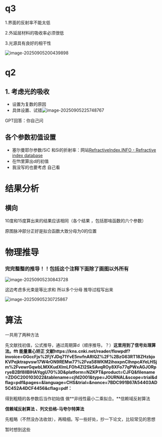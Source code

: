 # q3

1.界面的反射率不能太低

2.外延层材料的吸收率必须很低

3.光源具有良好的相干性

![image-20250905200439898](C:\Users\Saki\AppData\Roaming\Typora\typora-user-images\image-20250905200439898.png)





# q2

## 1. 考虑光的吸收

- 设置为复数的原因
- 具体设置、试错![image-20250905225748767](C:\Users\Saki\AppData\Roaming\Typora\typora-user-images\image-20250905225748767.png)

GPT回答：你自己问



## 各个参数初值设置

- 塞尔曼耶尔参数/SiC 和Si的折射率：网站[RefractiveIndex.INFO - Refractive index database](https://refractiveindex.info/) 
- 在fft里算出d的初值
- 我没写的也要考虑 自己看



# 结果分析

## 横向 

10度和15度算出来的结果应该相同（各个结果 ，包括那啥函数的六个参数）

原图脉冲部分正好是拟合函数大致分母为0的位置





# 物理推导

### 完完整整的推导！！包括这个注释下面除了画图以外所有

![image-20250905230843728](C:\Users\Saki\AppData\Roaming\Typora\typora-user-images\image-20250905230843728.png)

这边考虑多光束是等比求和 所以多个分母 推导过程写出来

![image-20250905230725867](C:\Users\Saki\AppData\Roaming\Typora\typora-user-images\image-20250905230725867.png)

# 算法

一共用了两种方法

先文献找初值，公式推导，通过周期算d（顺序推导。？）**这里用到了信号处理算法。fft 能量重心矫正 文献https://kns.cnki.net/reader/flowpdf?invoice=GGccFjs%2FjYJDq71YvE5nvfnARIQZ%2F%2BzG63RT18ZHzbjoKVPejktrapvsw17W4rON9REMw77%2Fva58WKM2ihoxpnClhnpcAYeLHSjm%2FvewrGqwbLMXKudXImLFOh4ZI2SkSAvqROy8XFo77qPWxAGJORpryeB2Bf8llBlHAYqgU70%3D&platform=NZKPT&product=CJFQ&filename=ZDGC200103022&tablename=cjfd2001&type=JOURNAL&scope=trial&dflag=pdf&pages=&language=CHS&trial=&nonce=7BDC991B67A54403AD5C452A4DCF4456&cflag=pdf：**

得到粗糙的各参数后当作初始值 做**非线性最小二乘拟合。**信赖域反射算法 

**信赖域反射算法 、列文伯格-马夸尔特算法**



先粗略（不然没办法收敛），再精细。写一些好处，抄一下论文，比较常见的思想

暂时想到这些
